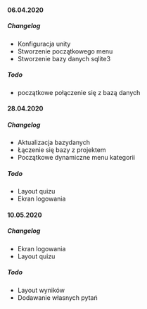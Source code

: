#### 06.04.2020
##### Changelog
* Konfiguracja unity
* Stworzenie początkowego menu
* Stworzenie bazy danych sqlite3
##### Todo
* początkowe połączenie się z bazą danych

#### 28.04.2020
##### Changelog
* Aktualizacja bazydanych
* Łączenie się bazy z projektem
* Początkowe dynamiczne menu kategorii
##### Todo
* Layout quizu
* Ekran logowania

#### 10.05.2020
##### Changelog
* Ekran logowania
* Layout quizu
##### Todo
* Layout wyników
* Dodawanie własnych pytań
